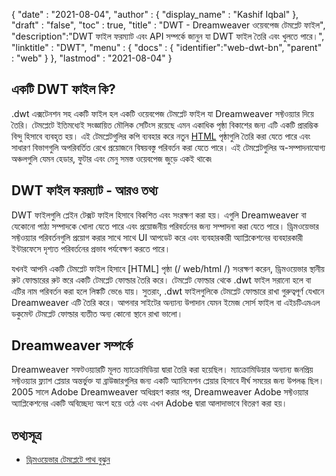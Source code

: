 {
  "date" : "2021-08-04",
  "author" : {
    "display_name" : "Kashif Iqbal"
},
  "draft" : "false",
  "toc" : true,
  "title" : "DWT - Dreamweaver ওয়েবপেজ টেমপ্লেট ফাইল",
  "description":"DWT ফাইল ফরম্যাট এবং API সম্পর্কে জানুন যা DWT ফাইল তৈরি এবং খুলতে পারে।",
  "linktitle" : "DWT",
  "menu" : {
    "docs" : {
      "identifier":"web-dwt-bn",
      "parent" : "web"
}
},
  "lastmod" : "2021-08-04"
}

## একটি DWT ফাইল কি?

.dwt এক্সটেনশন সহ একটি ফাইল হল একটি ওয়েবপেজ টেমপ্লেট ফাইল যা Dreamweaver সফ্টওয়্যার দিয়ে তৈরি। টেমপ্লেটে ইতিমধ্যেই সংজ্ঞায়িত মৌলিক সেটিংস রয়েছে এমন একাধিক পৃষ্ঠা বিকাশের জন্য এটি একটি প্রারম্ভিক বিন্দু হিসাবে ব্যবহৃত হয়। এই টেমপ্লেটগুলির কপি ব্যবহার করে নতুন [HTML](/web/html/) পৃষ্ঠাগুলি তৈরি করা যেতে পারে এবং সাধারণ বিভাগগুলি অপরিবর্তিত রেখে প্রয়োজনে বিষয়বস্তু পরিবর্তন করা যেতে পারে। এই টেমপ্লেটগুলির অ-সম্পাদনাযোগ্য অঞ্চলগুলি যেমন হেডার, ফুটার এবং মেনু সমস্ত ওয়েবপেজ জুড়ে একই থাকে৷

## DWT ফাইল ফরম্যাট - আরও তথ্য

DWT ফাইলগুলি প্লেইন টেক্সট ফাইল হিসাবে বিকশিত এবং সংরক্ষণ করা হয়। এগুলি Dreamweaver বা যেকোনো পাঠ্য সম্পাদকে খোলা যেতে পারে এবং প্রয়োজনীয় পরিবর্তনের জন্য সম্পাদনা করা যেতে পারে। ড্রিমওয়েভার সফ্টওয়্যার পরিবর্তনগুলি প্রয়োগ করার সাথে সাথে UI আপডেট করে এবং ব্যবহারকারী অ্যাপ্লিকেশনের ব্যবহারকারী ইন্টারফেসে দৃশ্যত পরিবর্তনের প্রভাব পর্যবেক্ষণ করতে পারে।

যখনই আপনি একটি টেমপ্লেট ফাইল হিসাবে [HTML] পৃষ্ঠা (/ web/html /) সংরক্ষণ করেন, ড্রিমওয়েভার স্থানীয় রুট ফোল্ডারের রুট স্তরে একটি টেমপ্লেট ফোল্ডার তৈরি করে। টেমপ্লেট ফোল্ডার থেকে .dwt ফাইল সরানো হলে বা এটির নাম পরিবর্তন করা হলে লিঙ্কটি ভেঙে যায়। সুতরাং, .dwt ফাইলগুলিকে টেমপ্লেট ফোল্ডারে রাখা গুরুত্বপূর্ণ যেখানে Dreamweaver এটি তৈরি করে। আপনার সাইটের অন্যান্য উপাদান যেমন ইমেজ সোর্স ফাইল বা এইচটিএমএল ডকুমেন্ট টেমপ্লেট ফোল্ডার ব্যতীত অন্য কোনো স্থানে রাখা ভালো।

## Dreamweaver সম্পর্কে

Dreamweaver সফটওয়্যারটি মূলত ম্যাক্রোমিডিয়া দ্বারা তৈরি করা হয়েছিল। ম্যাক্রোমিডিয়ার অন্যান্য জনপ্রিয় সফ্টওয়্যার ফ্ল্যাশ প্লেয়ার অন্তর্ভুক্ত যা ব্রাউজারগুলির জন্য একটি অ্যানিমেশন প্লেয়ার হিসাবে দীর্ঘ সময়ের জন্য উপলব্ধ ছিল। 2005 সালে Adobe Dreamweaver অধিগ্রহণ করার পর, Dreamweaver Adobe সফ্টওয়্যার অ্যাপ্লিকেশনের একটি অবিচ্ছেদ্য অংশ হয়ে ওঠে এবং এখন Adobe দ্বারা আলাদাভাবে বিতরণ করা হয়।

## তথ্যসূত্র

* [ড্রিমওয়েভার টেমপ্লেটে পাথ বুঝুন](https://helpx.adobe.com/dreamweaver/kb/paths-dreamweaver-templates.html)



